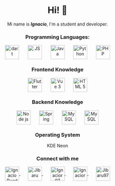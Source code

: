 <h1 align="center">Hi! 👋</h1>
<div align="center">Mi name is <b><i>Ignacio</i></b>, I'm a student and developer. </div>

<h3 align="center">Programming Languages:</h3>

<div align="center" width="100%">
  <img align="center" alt="dart" height="45px" src="https://www.vectorlogo.zone/logos/dartlang/dartlang-icon.svg" />
  &nbsp;&nbsp;&nbsp;&nbsp;&nbsp;
  <img align="center" alt="JS" width="45px" src="https://www.vectorlogo.zone/logos/javascript/javascript-icon.svg" />
  &nbsp;&nbsp;&nbsp;&nbsp;&nbsp;
  <img align="center" alt="Java" width="45px" src="https://www.vectorlogo.zone/logos/java/java-icon.svg" />
  &nbsp;&nbsp;&nbsp;&nbsp;&nbsp;
  <img align="center" alt="Python" width="45px" src="https://www.vectorlogo.zone/logos/python/python-icon.svg" />
  &nbsp;&nbsp;&nbsp;&nbsp;&nbsp;
  <img align="center" alt="PHP" width="45px" src="https://www.vectorlogo.zone/logos/php/php-icon.svg" />
</div>

<h3 align="center">Frontend Knowledge</h3>
  
<div align="center">
  <img align="center" alt="Flutter" width="45px" src="https://www.vectorlogo.zone/logos/flutterio/flutterio-icon.svg" />
  &nbsp;&nbsp;&nbsp;&nbsp;&nbsp;
  <img align="center" alt="Vue 3" width="45px" src="https://www.vectorlogo.zone/logos/vuejs/vuejs-icon.svg" />
  &nbsp;&nbsp;&nbsp;&nbsp;&nbsp;
  <img align="center" alt="HTML 5" width="45px" src="https://www.vectorlogo.zone/logos/w3_html5/w3_html5-icon.svg" />
</div>

<h3 align="center">Backend Knowledge</h3>
<div align="center">
  <img align="center" alt="Node js" height="45px" src="https://www.vectorlogo.zone/logos/nodejs/nodejs-icon.svg" />
  &nbsp;&nbsp;&nbsp;&nbsp;&nbsp;
  <img align="center" alt="Spring" height="45px" src="https://www.vectorlogo.zone/logos/springio/springio-icon.svg" />
  &nbsp;&nbsp;&nbsp;&nbsp;&nbsp;
  <img align="center" alt="MySQL" height="45px" src="https://www.vectorlogo.zone/logos/mysql/mysql-icon.svg" />
  &nbsp;&nbsp;&nbsp;&nbsp;&nbsp;
  <img align="center" alt="MySQL" height="45px" src="https://www.vectorlogo.zone/logos/laravel/laravel-icon.svg" />
</div>

<h3 align="center">Operating System</h3>
<div align="center">KDE Neon</div> 

<h3 align="center">Connect with me</h3>
<p align="center">
<a href="https://fb.com/IgnacioRuedaB" target="blank">
  <img 
       align="center" 
       src="https://raw.githubusercontent.com/rahuldkjain/github-profile-readme-generator/master/src/images/icons/Social/facebook.svg" 
       alt="Ignacio Rueda Boada" 
       width="45" 
  />
</a>
  &nbsp;&nbsp;&nbsp;&nbsp;&nbsp;
<a href="https://www.youtube.com/channel/UCWajYC835VB--9GOlZpsgFw" target="blank">
  <img 
       align="center" 
       src="https://raw.githubusercontent.com/rahuldkjain/github-profile-readme-generator/master/src/images/icons/Social/youtube.svg" 
       alt="Jibaru" 
       width="45" 
  />
</a>
  &nbsp;&nbsp;&nbsp;&nbsp;&nbsp;
<a href="https://www.linkedin.com/in/ignacior97" target="blank">
  <img 
       align="center" 
       src="https://www.vectorlogo.zone/logos/linkedin/linkedin-icon.svg" 
       alt="Ignacior97" 
       width="45" 
  />
</a>
  &nbsp;&nbsp;&nbsp;&nbsp;&nbsp;
<a href="https://stackoverflow.com/users/14657675/ignacior" target="blank">
  <img 
       align="center" 
       src="https://www.vectorlogo.zone/logos/stackoverflow/stackoverflow-tile.svg" 
       alt="Ignacior"
       width="45" 
  />
</a>
  &nbsp;&nbsp;&nbsp;&nbsp;&nbsp;
<a href="https://www.codechef.com/users/jibaru97" target="blank">
  <img 
       align="center" 
       src="https://upload.vectorlogo.zone/logos/codechef/images/c0290608-3c6b-406c-90ef-86e9200f383a.svg" 
       alt="Jibaru97"
       width="45" 
  />
</a>
</p>

<!--
</br>
</br>

[![IgnacioR github stats](https://github-readme-stats.vercel.app/api?username=jibaru&count_private=true&theme=buefy&show_icons=true&locale=ES)](https://github.com/jibaru)
</br>
</br>
[![Top Langs Repo](https://github-readme-stats.vercel.app/api/top-langs/?username=jibaru&layout=compact&locale=ES)](https://github.com/jibaru/)
-->
</div>
